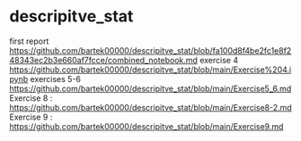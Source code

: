# descripitve_stat
first report 
https://github.com/bartek00000/descripitve_stat/blob/fa100d8f4be2fc1e8f248343ec2b3e660af7fcce/combined_notebook.md
exercise 4 
https://github.com/bartek00000/descripitve_stat/blob/main/Exercise%204.ipynb 
exercises 5-6 
https://github.com/bartek00000/descripitve_stat/blob/main/Exercise5_6.md
Exercise 8 :
https://github.com/bartek00000/descripitve_stat/blob/main/Exercise8-2.md Exercise 9 : https://github.com/bartek00000/descripitve_stat/blob/main/Exercise9.md
